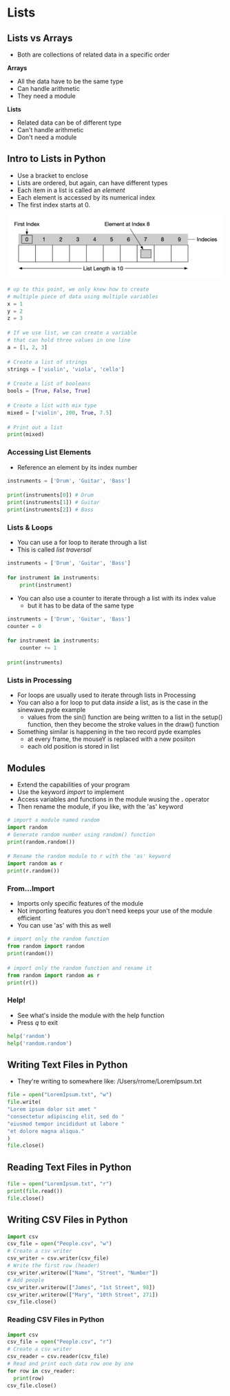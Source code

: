 # Lists
## Lists vs Arrays
- Both are collections of related data in a specific order

**Arrays**
- All the data have to be the same type
- Can handle arithmetic
- They need a module

**Lists**
- Related data can be of different type
- Can't handle arithmetic
- Don't need a module

## Intro to Lists in Python
- Use a bracket to enclose
- Lists are ordered, but again, can have different types
- Each item in a list is called an *element*
- Each element is accessed by its numerical index
- The first index starts at 0.

![listanatomy](listanatomy.png)

```python
# up to this point, we only knew how to create
# multiple piece of data using multiple variables
x = 1
y = 2
z = 3

# If we use list, we can create a variable
# that can hold three values in one line
a = [1, 2, 3]

# Create a list of strings
strings = ['violin', 'viola', 'cello']

# Create a list of booleans
bools = [True, False, True]

# Create a list with mix type
mixed = ['violin', 200, True, 7.5]

# Print out a list
print(mixed)
```
### Accessing List Elements
- Reference an element by its index number

```Python
instruments = ['Drum', 'Guitar', 'Bass']

print(instruments[0]) # Drum
print(instruments[1]) # Guitar
print(instruments[2]) # Bass
```
### Lists & Loops
- You can use a for loop to iterate through a list
- This is called *list traversal*
```Python
instruments = ['Drum', 'Guitar', 'Bass']

for instrument in instruments:
	print(instrument)
```
- You can also use a counter to iterate through a list with its index value
	- but it has to be data of the same type
```Python
instruments = ['Drum', 'Guitar', 'Bass']
counter = 0

for instrument in instruments:
	counter += 1

print(instruments)
```
### Lists in Processing
- For loops are usually used to iterate through lists in Processing
- You can also a for loop to put data *inside* a list, as is the case in the sinewave.pyde example
	- values from the sin() function are being written to a list in the setup() function, then they become the stroke values in the draw() function
- Something similar is happening in the two record pyde examples
	- at every frame, the mouseY is replaced with a new posiiton
	- each old position is stored in list

## Modules
- Extend the capabilities of your program
- Use the keyword *import* to implement
- Access variables and functions in the module wusing the **.** operator
- Then rename the module, if you like, with the 'as' keyword
```Python
# import a module named random
import random
# Generate random number using random() function
print(random.random())

# Rename the random module to r with the 'as' keyword
import random as r
print(r.random())
```
### From...Import
- Imports only specific features of the module
- Not importing features you don't need keeps your use of the module efficient
- You can use 'as' with this as well
```Python
# import only the random function
from random import random
print(random())

# import only the random function and rename it
from random import random as r
print(r())
```
### Help!
- See what's inside the module with the help function
- Press *q* to exit
```Python
help('random')
help('random.random')
```

## Writing Text Files in Python
- They're writing to somewhere like: /Users/rrome/LoremIpsum.txt
```Python
file = open("LoremIpsum.txt", "w")
file.write(
"Lorem ipsum dolor sit amet "
"consectetur adipiscing elit, sed do "
"eiusmod tempor incididunt ut labore "
"et dolore magna aliqua."
)
file.close()
```
## Reading Text Files in Python
```Python
file = open("LoremIpsum.txt", "r")
print(file.read())
file.close()
```
## Writing CSV Files in Python
```Python
import csv
csv_file = open("People.csv", "w")
# Create a csv writer
csv_writer = csv.writer(csv_file)
# Write the first row (header)
csv_writer.writerow(["Name", "Street", "Number"])
# Add people
csv_writer.writerow(["James", "1st Street", 98])
csv_writer.writerow(["Mary", "10th Street", 271])
csv_file.close()
```
### Reading CSV Files in Python
```Python
import csv
csv_file = open("People.csv", "r")
# Create a csv writer
csv_reader = csv.reader(csv_file)
# Read and print each data row one by one
for row in csv_reader:
  print(row)
csv_file.close()
```
